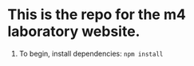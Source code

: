 # This is the repo for the m4 laboratory website.

1. To begin, install dependencies: `npm install`
